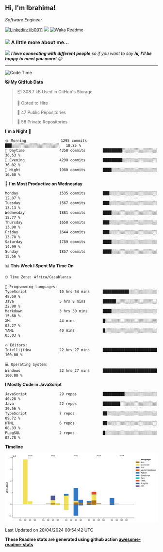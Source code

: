 <h2>Hi, I'm Ibrahima! </h2>
<p><em>Software Engineer 
</em></p>


[![Linkedin: iib0011](https://img.shields.io/badge/-iib0011-blue?style=flat-square&logo=Linkedin&logoColor=white&link=https://www.linkedin.com/in/iib0011/)](https://www.linkedin.com/in/iib0011/)
![](https://visitor-badge.glitch.me/badge?page_id=iib0011)
![Waka Readme](https://github.com/iib0011/iib0011/workflows/Waka%20Readme/badge.svg)


### <img src="https://media.giphy.com/media/VgCDAzcKvsR6OM0uWg/giphy.gif" width="50"> A little more about me...  


<img src="https://media.giphy.com/media/LnQjpWaON8nhr21vNW/giphy.gif" width="60"> <em><b>I love connecting with different people</b> so if you want to say <b>hi, I'll be happy to meet you more!</b> 😊</em>

---
<!--START_SECTION:waka-->
![Code Time](http://img.shields.io/badge/Code%20Time-3%2C270%20hrs%208%20mins-blue)

**🐱 My GitHub Data** 

> 📦 308.7 kB Used in GitHub's Storage 
 > 
> 💼 Opted to Hire
 > 
> 📜 47 Public Repositories 
 > 
> 🔑 58 Private Repositories 
 > 
**I'm a Night 🦉** 

```text
🌞 Morning                1295 commits        ███░░░░░░░░░░░░░░░░░░░░░░   10.85 % 
🌆 Daytime                4358 commits        █████████░░░░░░░░░░░░░░░░   36.53 % 
🌃 Evening                4298 commits        █████████░░░░░░░░░░░░░░░░   36.02 % 
🌙 Night                  1980 commits        ████░░░░░░░░░░░░░░░░░░░░░   16.60 % 
```
📅 **I'm Most Productive on Wednesday** 

```text
Monday                   1535 commits        ███░░░░░░░░░░░░░░░░░░░░░░   12.87 % 
Tuesday                  1567 commits        ███░░░░░░░░░░░░░░░░░░░░░░   13.13 % 
Wednesday                1881 commits        ████░░░░░░░░░░░░░░░░░░░░░   15.77 % 
Thursday                 1658 commits        ███░░░░░░░░░░░░░░░░░░░░░░   13.90 % 
Friday                   1644 commits        ███░░░░░░░░░░░░░░░░░░░░░░   13.78 % 
Saturday                 1789 commits        ████░░░░░░░░░░░░░░░░░░░░░   14.99 % 
Sunday                   1857 commits        ████░░░░░░░░░░░░░░░░░░░░░   15.56 % 
```


📊 **This Week I Spent My Time On** 

```text
🕑︎ Time Zone: Africa/Casablanca

💬 Programming Languages: 
TypeScript               10 hrs 54 mins      ████████████░░░░░░░░░░░░░   48.59 % 
Java                     5 hrs 8 mins        ██████░░░░░░░░░░░░░░░░░░░   22.88 % 
Markdown                 3 hrs 30 mins       ████░░░░░░░░░░░░░░░░░░░░░   15.60 % 
XML                      44 mins             █░░░░░░░░░░░░░░░░░░░░░░░░   03.27 % 
YAML                     40 mins             █░░░░░░░░░░░░░░░░░░░░░░░░   03.03 % 

🔥 Editors: 
Intellijidea             22 hrs 27 mins      █████████████████████████   100.00 % 

💻 Operating System: 
Windows                  22 hrs 27 mins      █████████████████████████   100.00 % 
```

**I Mostly Code in JavaScript** 

```text
JavaScript               29 repos            ██████████░░░░░░░░░░░░░░░   40.28 % 
Java                     22 repos            ████████░░░░░░░░░░░░░░░░░   30.56 % 
TypeScript               7 repos             ██░░░░░░░░░░░░░░░░░░░░░░░   09.72 % 
HTML                     6 repos             ██░░░░░░░░░░░░░░░░░░░░░░░   08.33 % 
PLpgSQL                  2 repos             █░░░░░░░░░░░░░░░░░░░░░░░░   02.78 % 
```



**Timeline**

![Lines of Code chart](https://raw.githubusercontent.com/iib0011/iib0011/master/assets/bar_graph.png)


 Last Updated on 20/04/2024 00:54:42 UTC
<!--END_SECTION:waka-->

**These Readme stats are generated using github action [awesome-readme-stats](https://github.com/iib0011/waka-readme-stats)**
